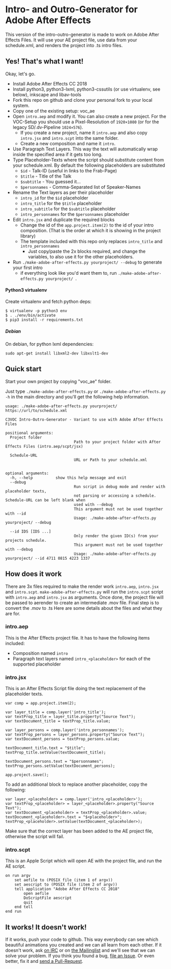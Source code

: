 Intro- and Outro-Generator for Adobe After Effects 
==================================================

This version of the intro-outro-generator is made to work on Adobe After Effects Files.
It will use your AE project file, use data from your schedule.xml, and renders the project into .ts intro files.

Yes! That's what I want!
------------------------
Okay, let's go.

 - Install Adobe After Effects CC 2018
 - Install python3, python3-lxml, python3-cssutils (or use virtualenv, see below), inkscape and libav-tools
 - Fork this repo on github and clone your personal fork to your local system.
 - Copy one of the existing setup: voc_ae
 - Open `intro.aep` and modify it. You can also create a new project. For the VOC-Setup you should use a Pixel-Resolution of `1920×1080` (or for the legacy SD/.dv-Pipeline `1024×576`).
   - If you create a new project, name it `intro.aep` and also copy `intro.jsx` and `intro.scpt` into the same folder.
   - Create a new composition and name it `intro`.
 - Use Paragraph Text Layers. This way the text will automatically wrap inside the specified area if it gets too long.
 - Type Placeholder-Texts where the script should substitute content from your schedule.xml. By default the following placeholders are substituted
   - `$id` - Talk-ID (useful in links to the Frab-Page)
   - `$title` - Title of the Talk
   - `$subtitle` - You guessed it...
   - `$personnames` - Comma-Separated list of Speaker-Names
 - Rename the Text layers as per their placeholder
   - `intro_id` for the `$id` placeholder
   - `intro_title` for the `$title` placeholder
   - `intro_subtitle` for the `$subtitle` placeholder
   - `intro_personnames` for the `$personnames` placeholder
 - Edit `intro.jsx` and duplicate the required blocks
   - Change the id of the `app.project.item(2)` to the id of your intro composition. (That is the order at which it is showing in the project library)
   - The template included with this repo only replaces `intro_title` and `intro_personnames`
     - Just copy/paste the 2x blocks required, and change the variables, to also use it for the other placeholders.
 - Run `./make-adobe-after-effects.py yourproject/ --debug` to generate your first intro
   - if everything look like you'd want them to, run `./make-adobe-after-effects.py yourproject/ `.

#### Python3 virtualenv

Create virtualenv and fetch python deps:

```
$ virtualenv -p python3 env  
$ . ./env/bin/activate
$ pip3 install -r requirements.txt
```

##### Debian

On debian, for python lxml dependencies:

```
sudo apt-get install libxml2-dev libxslt1-dev
```

Quick start
--------------------

Start your own project by copying "voc_ae" folder.

Just type `./make-adobe-after-effects.py` or `./make-adobe-after-effects.py -h` in the main directory and you'll get the following help information.

```
usage: ./make-adobe-after-effects.py yourproject/ https://url/to/schedule.xml

C3VOC Intro-Outro-Generator - Variant to use with Adobe After Effects Files

positional arguments:
  Project folder
                              Path to your project folder with After Effects Files (intro.aep/scpt/jsx)

  Schedule-URL
                              URL or Path to your schedule.xml


optional arguments:
  -h, --help          show this help message and exit
  --debug
                              Run script in debug mode and render with placeholder texts,
                              not parsing or accessing a schedule. Schedule-URL can be left blank when
                              used with --debug
                              This argument must not be used together with --id
                              Usage: ./make-adobe-after-effects.py yourproject/ --debug

  --id IDS [IDS ...]
                              Only render the given ID(s) from your projects schedule.
                              This argument must not be used together with --debug
                              Usage: ./make-adobe-after-effects.py yourproject/ --id 4711 0815 4223 1337
```

How does it work
--------------------
There are 3x files required to make the render work `intro.aep`, `intro.jsx` and `intro.scpt`. 
`make-adobe-after-effects.py` will run the `intro.scpt` script with `intro.aep` and `intro.jsx` as arguments.
Once done, the project file will be passed to aerender to create an intermediate <id>.mov file.
Final step is to convert the <id>.mov to <id>.ts
Here are some details about the files and what they are for.

### intro.aep 
This is the After Effects project file. It has to have the following items included:
 - Composition named `intro`
 - Paragraph text layers named `intro_<placeholder>` for each of the supported placeholder

### intro.jsx
This is an After Effects Script file doing the text replacement of the placeholder texts.

````
var comp = app.project.item(2);

var layer_title = comp.layer('intro_title');
var textProp_title = layer_title.property("Source Text");
var textDocument_title = textProp_title.value;

var layer_persons = comp.layer('intro_personnames');
var textProp_persons = layer_persons.property("Source Text");
var textDocument_persons = textProp_persons.value;

textDocument_title.text = "$title";
textProp_title.setValue(textDocument_title);

textDocument_persons.text = "$personnames";
textProp_persons.setValue(textDocument_persons);

app.project.save();
````

To add an additional block to replace another placeholder, copy the following:

````
var layer_<placeholder> = comp.layer('intro_<placeholder>');
var textProp_<placeholder> = layer_<placeholder>.property("Source Text");
var textDocument_<placeholder> = textProp_<placeholder>.value;
textDocument_<placeholder>.text = "$<placeholder>";
textProp_<placeholder>.setValue(textDocument_<placeholder>);
````

Make sure that the correct layer has been added to the AE project file, otherwise the script will fail.

### intro.scpt
This is an Apple Script which will open AE with the project file, and run the AE script.

````
on run argv
	set aefile to (POSIX file (item 1 of argv))
	set aescript to (POSIX file (item 2 of argv))
	tell application "Adobe After Effects CC 2018"
		open aefile
		DoScriptFile aescript
		quit
	end tell
end run
````

It works! It doesn't work!
--------------------------
If it works, push your code to github. This way everybody can see which beautiful animations you created and we can all learn from each other.
If it doesn't work, ask [on IRC](https://kthx.de:9090/?channels=voc) or on [the Mailinglist](mailto:video@lists.ccc.de) and we'll see that we can solve your problem.
If you think you found a bug, [file an Issue](https://github.com/voc/intro-outro-generator/issues). Or even better, fix it and [send a Pull-Request](https://github.com/voc/intro-outro-generator/pulls).
